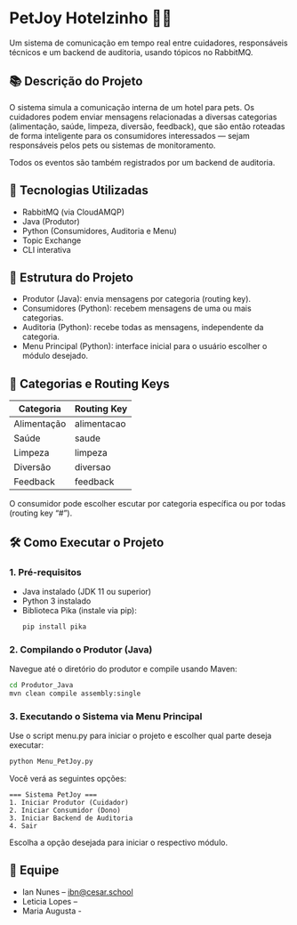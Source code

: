 # PetJoy Hotelzinho 🐶🐱  
Um sistema de comunicação em tempo real entre cuidadores, responsáveis técnicos e um backend de auditoria, usando tópicos no RabbitMQ.

## 📚 Descrição do Projeto  
O sistema simula a comunicação interna de um hotel para pets. Os cuidadores podem enviar mensagens relacionadas a diversas categorias (alimentação, saúde, limpeza, diversão, feedback), que são então roteadas de forma inteligente para os consumidores interessados — sejam responsáveis pelos pets ou sistemas de monitoramento.

Todos os eventos são também registrados por um backend de auditoria.

## 🚀 Tecnologias Utilizadas  
- RabbitMQ (via CloudAMQP)  
- Java (Produtor)  
- Python (Consumidores, Auditoria e Menu)  
- Topic Exchange  
- CLI interativa  

## 🧩 Estrutura do Projeto  
- Produtor (Java): envia mensagens por categoria (routing key).  
- Consumidores (Python): recebem mensagens de uma ou mais categorias.  
- Auditoria (Python): recebe todas as mensagens, independente da categoria.  
- Menu Principal (Python): interface inicial para o usuário escolher o módulo desejado.

## 📌 Categorias e Routing Keys

| Categoria    | Routing Key     |
|--------------|------------------|
| Alimentação  | alimentacao      |
| Saúde        | saude            |
| Limpeza      | limpeza          |
| Diversão     | diversao         |
| Feedback     | feedback         |

O consumidor pode escolher escutar por categoria específica ou por todas (routing key “#”).

## 🛠 Como Executar o Projeto

### 1. Pré-requisitos  
- Java instalado (JDK 11 ou superior)  
- Python 3 instalado  
- Biblioteca Pika (instale via pip):  
  ```bash
  pip install pika
  ```

### 2. Compilando o Produtor (Java)  
Navegue até o diretório do produtor e compile usando Maven:

```bash
cd Produtor_Java
mvn clean compile assembly:single
```

### 3. Executando o Sistema via Menu Principal  
Use o script menu.py para iniciar o projeto e escolher qual parte deseja executar:

```bash
python Menu_PetJoy.py
```

Você verá as seguintes opções:

```
=== Sistema PetJoy ===
1. Iniciar Produtor (Cuidador)
2. Iniciar Consumidor (Dono)
3. Iniciar Backend de Auditoria
4. Sair
```

Escolha a opção desejada para iniciar o respectivo módulo.

## 🧠 Equipe  
- Ian Nunes – ibn@cesar.school  
- Leticia Lopes – 
- Maria Augusta - 
